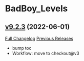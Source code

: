 # BadBoy_Levels

## [v9.2.3](https://github.com/funkydude/BadBoy_Levels/tree/v9.2.3) (2022-06-01)
[Full Changelog](https://github.com/funkydude/BadBoy_Levels/compare/v9.2.2...v9.2.3) [Previous Releases](https://github.com/funkydude/BadBoy_Levels/releases)

- bump toc  
- Workflow: move to checkout@v3  
